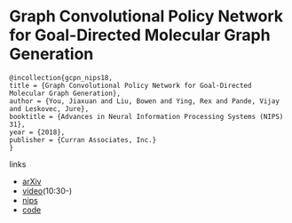 #  Graph Convolutional Policy Network for Goal-Directed Molecular Graph Generation

```
@incollection{gcpn_nips18,
title = {Graph Convolutional Policy Network for Goal-Directed Molecular Graph Generation},
author = {You, Jiaxuan and Liu, Bowen and Ying, Rex and Pande, Vijay and Leskovec, Jure},
booktitle = {Advances in Neural Information Processing Systems (NIPS) 31},
year = {2018},
publisher = {Curran Associates, Inc.}
}
```
links
- [arXiv](https://arxiv.org/abs/1806.02473)
- [video](https://www.facebook.com/nipsfoundation/videos/198568127715251/?hc_ref=ARQQxkKjMUVwaX4K305N_Zst8b5dvCVUJDVpwr8OXvRrDESaP0gnYKEPnEUDrL3eUmg&__xts__[0]=68.ARCeZ9QpazktDFV2nzI_QeDTC9H-2oRhiR5pA0l8tVxxQ8IFOMY5911G4h1wdO6GH8zFxgLSHZAKJcDC4u_pX1-rKb2rkRWbeC3_wgC9xevNcmW2oTx8-md_VbJhOElrLpNCfNclfs0DNgJpUFrSkYDyQsV1fHR9q6lRf9ZdP3uL7kiY7Ei0ImE6TTVmV2gTkP1agNzOi5md-oFXJfOkEFB0xiYxqx6erYK7JaAhRHNOhJZjJEO9R_GxvPGouNir9eCF6CW56UnkVf9kfrhSqeM0alXDIkCiCjZoGyWYclAjR0WPohrJMrzTcCdEz4HM7sTD1czJ1WnEMa6QRbug0dAhbPrTY_LY&__tn__=kC-R)(10:30-)
- [nips](https://nips.cc/Conferences/2018/Schedule?showEvent=11620)
- [code](https://github.com/bowenliu16/rl_graph_generation)
